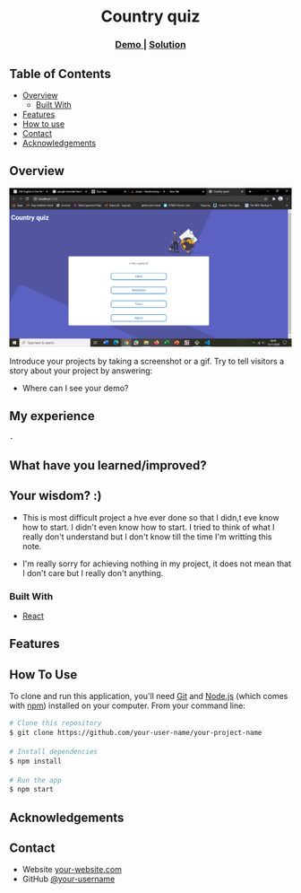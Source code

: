 
<!-- Please update value in the {}  -->

<h1 align="center">Country quiz</h1>

<div align="center">
  <h3>
    <a href="https://country-quiz-sugi.netlify.app">
      Demo
    </a>
    <span> | </span>
    <a href="https://{your-url-to-the-solution}">
      Solution
    </a>
  </h3>
</div>

<!-- TABLE OF CONTENTS -->

## Table of Contents

-   [Overview](#overview)
    -   [Built With](#built-with)
-   [Features](#features)
-   [How to use](#how-to-use)
-   [Contact](#contact)
-   [Acknowledgements](#acknowledgements)

<!-- OVERVIEW -->

## Overview

![screenshot](images/Screen.png)

Introduce your projects by taking a screenshot or a gif. Try to tell visitors a story about your project by answering:

-   Where can I see your demo?
  ## My experience 

    -    

  ## What have you learned/improved?


  ## Your wisdom? :)

  -    This is most difficult project a hve ever done so that I didn,t eve know how to start. I didn't even know how to start. I tried to think of what I really don't understand but I don't know till the time I'm writting this note. 

  -    I'm really sorry for achieving nothing in my project, it does not mean that I don't care but I really don't anything. 

### Built With

<!-- This section should list any major frameworks that you built your project using. Here are a few examples.-->

-   [React](https://reactjs.org/)

## Features

<!-- List the features of your application or follow the template. Don't share the figma file here :) -->

## How To Use

<!-- Example: -->

To clone and run this application, you'll need [Git](https://git-scm.com) and [Node.js](https://nodejs.org/en/download/) (which comes with [npm](http://npmjs.com)) installed on your computer. From your command line:

```bash
# Clone this repository
$ git clone https://github.com/your-user-name/your-project-name

# Install dependencies
$ npm install

# Run the app
$ npm start
```

## Acknowledgements

<!-- This section should list any articles or add-ons/plugins that helps you to complete the project. This is optional but it will help you in the future. For example: -->

## Contact

-   Website [your-website.com](https://country-quiz-sugi.netlify.app)
-   GitHub [@your-username](https://github.com/vahona/country-quiz)

